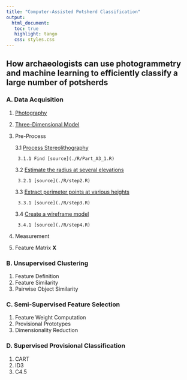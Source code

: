 ```yaml
---
title: "Computer-Assisted Potsherd Classification"
output:
  html_document:
   toc: true
   highlight: tango
   css: styles.css
---
```

## How archaeologists can use photogrammetry and machine learning to efficiently classify a large number of potsherds

### A. Data Acquisition
1. [Photography](./markdown/Part_A1.md)
2. [Three-Dimensional Model](./markdown/Part_A2.md)
3. Pre-Process

    3.1 [Process Stereolithography](./markdown/Part_A3_1.md)

        3.1.1 Find [source](./R/Part_A3_1.R)

    3.2 [Estimate the radius at several elevations](./markdown/step2.md)

        3.2.1 [source](./R/step2.R)

    3.3 [Extract perimeter points at various heights](./markdown/step3.md)

        3.3.1 [source](./R/step3.R)

    3.4 [Create a wireframe model](./markdown/step4.md)

        3.4.1 [source](./R/step4.R)

4.  Measurement
5.  Feature Matrix **X**

### B. Unsupervised Clustering
1. Feature Definition
2. Feature Similarity
3. Pairwise Object Similarity

### C. Semi-Supervised Feature Selection
1. Feature Weight Computation
2. Provisional Prototypes
3. Dimensionality Reduction

### D. Supervised Provisional Classification
1. CART
2. ID3
3. C4.5
